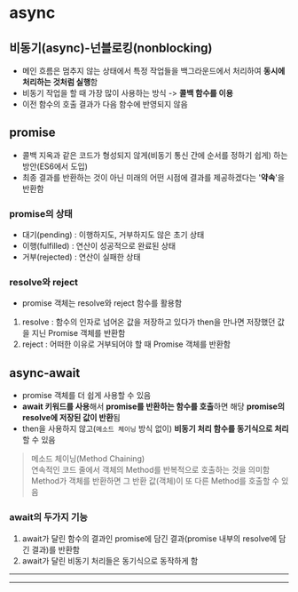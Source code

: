 # async
## 비동기(async)-넌블로킹(nonblocking)
- 메인 흐름은 멈추지 않는 상태에서 특정 작업들을 백그라운드에서 처리하여 **동시에 처리하는 것처럼 실행**함
- 비동기 작업을 할 때 가장 많이 사용하는 방식 -> **콜백 함수를 이용**
- 이전 함수의 호출 결과가 다음 함수에 반영되지 않음

## promise
- 콜백 지옥과 같은 코드가 형성되지 않게(비동기 통신 간에 순서를 정하기 쉽게) 하는 방안(ES6에서 도입)
- 최종 결과를 반환하는 것이 아닌 미래의 어떤 시점에 결과를 제공하겠다는 '**약속**'을 반환함
### promise의 상태
- 대기(pending) : 이행하지도, 거부하지도 않은 초기 상태
- 이행(fulfilled) : 연산이 성공적으로 완료된 상태
- 거부(rejected) : 연산이 실패한 상태
### resolve와 reject
- promise 객체는 resolve와 reject 함수를 활용함
1. resolve : 함수의 인자로 넘어온 값을 저장하고 있다가 then을 만나면 저장했던 값을 지닌 Promise 객체를 반환함
2. reject : 어떠한 이유로 거부되어야 할 때 Promise 객체를 반환함

## async-await
- promise 객체를 더 쉽게 사용할 수 있음
- **await 키워드를 사용**해서 **promise를 반환하는 함수를 호출**하면 해당 **promise의 resolve에 저장된 값이 반환**됨
- then을 사용하지 않고(`메소드 체이닝` 방식 없이) **비동기 처리 함수를 동기식으로 처리**할 수 있음
> 메소드 체이닝(Method Chaining)<br/>
연속적인 코드 줄에서 객체의 Method를 반복적으로 호출하는 것을 의미함<br/>
Method가 객체를 반환하면 그 반환 값(객체)이 또 다른 Method를 호출할 수 있음
### await의 두가지 기능
1. await가 달린 함수의 결과인 promise에 담긴 결과(promise 내부의 resolve에 담긴 결과)를 반환함
2. await가 달린 비동기 처리들은 동기식으로 동작하게 함

---
---

